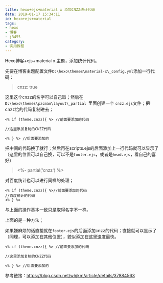 ```yaml
---
title: hexo+ejs+material x 添加CNZZ统计代码
date: 2019-01-17 15:34:11
id: hexo+ejs+material
tags:
- hexo
- 博客
- j3455
category:
- 实用教程
---
```


Hexo博客+ejs+material x 主题，添加统计代码。

先要在博客主题配置文件`D:\hexo\themes\material-x\_config.yml`添加一行代码：

> cnzz: true

<!---more--->

这里这个cnzz的名字可以自己取；然后在`D:\hexo\themes\pacman\layout\_partial `里面创建一个 `cnzz.ejs`文件；把cnzz给的代码复制进去；

```
<% if (theme.cnzz){ %> //前面要添加的代码

//这里添加复制的CNZZ代码

<% } %> //后面要添加的
```

把中间的代码换了就行；然后再在scripts.ejs的后面添加上一行代码就可以显示了（这里的位置可以自己换，可以不是`footer.ejs`，或者是`head.ejs`，看自己的喜好）

> <%- partial('cnzz') %>

对百度统计也可以进行同样的处理；

```
<% if (theme.cnzz){ %>//前面要添加的代码
//百度统计的代码
<% } %>
```


与上面的操作基本一致只是取得名字不一样。

上面的是一种方法；

如果嫌麻烦的话直接就在`footer.ejs`的后面添加cnzz的代码；直接就可以显示了（同理，可以添加在其他位置），貌似添加在这里速度最快。

````
<% if (theme.cnzz){ %> //前面要添加的代码

//这里添加复制的CNZZ代码

<% } %> //后面要添加的
````



参考链接：https://blog.csdn.net/whjkm/article/details/37884563 
